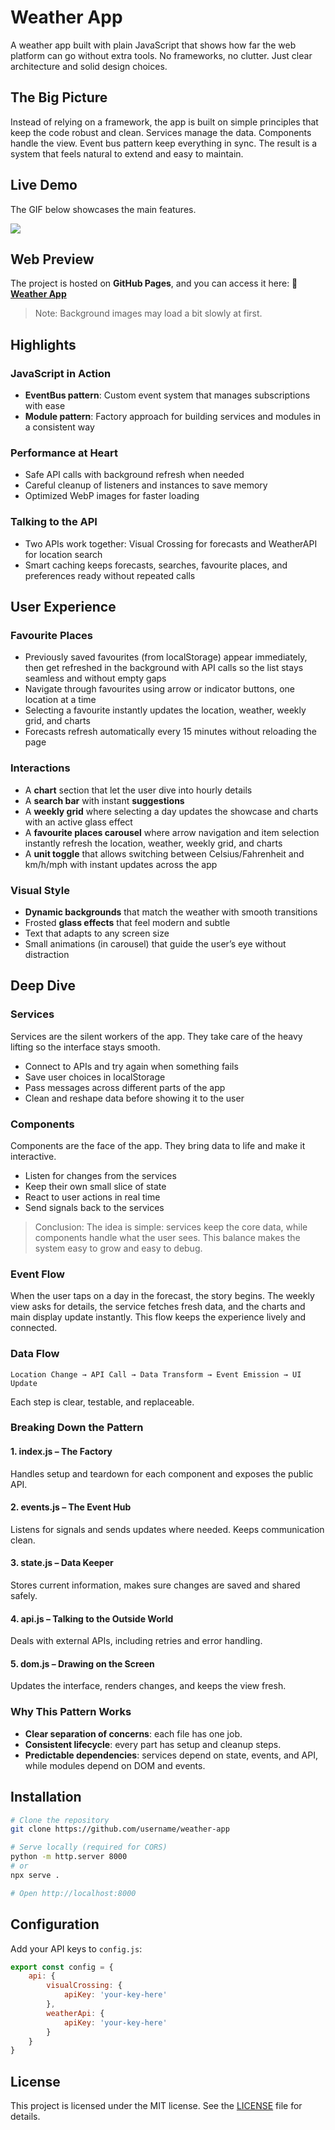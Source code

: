 # Weather App

A weather app built with plain JavaScript that shows how far the web platform can go without extra tools. 
No frameworks, no clutter. Just clear architecture and solid design choices.

## The Big Picture

Instead of relying on a framework, the app is built on simple principles that keep the code robust and clean. 
Services manage the data. Components handle the view. Event bus pattern keep everything in sync. 
The result is a system that feels natural to extend and easy to maintain.

## Live Demo

The GIF below showcases the main features.

![](weather-app-demo.gif)

## Web Preview

The project is hosted on **GitHub Pages**, and you can access it here: 🔗 **[Weather App](https://ozenselin.github.io/weather-app/)**
> Note: Background images may load a bit slowly at first.

## Highlights

### JavaScript in Action  
- **EventBus pattern**: Custom event system that manages subscriptions with ease  
- **Module pattern**: Factory approach for building services and modules in a consistent way  

### Performance at Heart  
- Safe API calls with background refresh when needed
- Careful cleanup of listeners and instances to save memory  
- Optimized WebP images for faster loading  

### Talking to the API  
- Two APIs work together: Visual Crossing for forecasts and WeatherAPI for location search  
- Smart caching keeps forecasts, searches, favourite places, and preferences ready without repeated calls  

## User Experience

### Favourite Places  
- Previously saved favourites (from localStorage) appear immediately, then get refreshed in the background with API calls so the list stays seamless and without empty gaps  
- Navigate through favourites using arrow or indicator buttons, one location at a time
- Selecting a favourite instantly updates the location, weather, weekly grid, and charts  
- Forecasts refresh automatically every 15 minutes without reloading the page  

### Interactions  
- A **chart** section that let the user dive into hourly details  
- A **search bar** with instant **suggestions**  
- A **weekly grid** where selecting a day updates the showcase and charts with an active glass effect  
- A **favourite places carousel** where arrow navigation and item selection instantly refresh the location, weather, weekly grid, and charts  
- A **unit toggle** that allows switching between Celsius/Fahrenheit and km/h/mph with instant updates across the app

### Visual Style  
- **Dynamic backgrounds** that match the weather with smooth transitions  
- Frosted **glass effects** that feel modern and subtle  
- Text that adapts to any screen size  
- Small animations (in carousel) that guide the user’s eye without distraction

## Deep Dive

### Services  
Services are the silent workers of the app. They take care of the heavy lifting so the interface stays smooth.  
- Connect to APIs and try again when something fails  
- Save user choices in localStorage  
- Pass messages across different parts of the app  
- Clean and reshape data before showing it to the user  

### Components  
Components are the face of the app. They bring data to life and make it interactive.  
- Listen for changes from the services  
- Keep their own small slice of state  
- React to user actions in real time  
- Send signals back to the services  

> Conclusion: The idea is simple: services keep the core data, while components handle what the user sees. This balance makes the system easy to grow and easy to debug.

### Event Flow  
When the user taps on a day in the forecast, the story begins. The weekly view asks for details, 
the service fetches fresh data, and the charts and main display update instantly. 
This flow keeps the experience lively and connected.

### Data Flow
```
Location Change → API Call → Data Transform → Event Emission → UI Update
```
Each step is clear, testable, and replaceable.

### Breaking Down the Pattern

#### 1. index.js – The Factory
Handles setup and teardown for each component and exposes the public API.

#### 2. events.js – The Event Hub  
Listens for signals and sends updates where needed. Keeps communication clean.

#### 3. state.js – Data Keeper  
Stores current information, makes sure changes are saved and shared safely.

#### 4. api.js – Talking to the Outside World  
Deals with external APIs, including retries and error handling.

#### 5. dom.js – Drawing on the Screen  
Updates the interface, renders changes, and keeps the view fresh.

### Why This Pattern Works  

- **Clear separation of concerns**: each file has one job.  
- **Consistent lifecycle**: every part has setup and cleanup steps.  
- **Predictable dependencies**: services depend on state, events, and API, while modules depend on DOM and events.  

## Installation

```bash
# Clone the repository
git clone https://github.com/username/weather-app

# Serve locally (required for CORS)
python -m http.server 8000
# or
npx serve .

# Open http://localhost:8000
```

## Configuration

Add your API keys to `config.js`:
```javascript
export const config = {
    api: {
        visualCrossing: {
            apiKey: 'your-key-here'
        },
        weatherApi: {
            apiKey: 'your-key-here'
        }
    }
}
```

## License

This project is licensed under the MIT license. See the [LICENSE](LICENSE) file for details.
